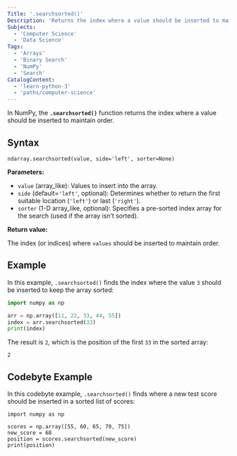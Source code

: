 ```yaml
---
Title: '.searchsorted()'
Description: 'Returns the index where a value should be inserted to maintain order.'
Subjects:
  - 'Computer Science'
  - 'Data Science'
Tags:
  - 'Arrays'
  - 'Binary Search'
  - 'NumPy'
  - 'Search'
CatalogContent:
  - 'learn-python-3'
  - 'paths/computer-science'
---
```


In NumPy, the **`.searchsorted()`** function returns the index where a value should be inserted to maintain order.

## Syntax

```pseudo
ndarray.searchsorted(value, side='left', sorter=None)
```

**Parameters:**

- `value` (array_like): Values to insert into the array.
- `side` (default=`'left'`, optional): Determines whether to return the first suitable location (`'left'`) or last (`'right'`).
- `sorter` (1-D array_like, optional): Specifies a pre-sorted index array for the search (used if the array isn’t sorted).

**Return value:**

The index (or indices) where `values` should be inserted to maintain order.

## Example

In this example, `.searchsorted()` finds the index where the value `3` should be inserted to keep the array sorted:

```py
import numpy as np

arr = np.array([11, 22, 33, 44, 55])
index = arr.searchsorted(33)
print(index)
```

The result is `2`, which is the position of the first `33` in the sorted array:

```shell
2
```

## Codebyte Example

In this codebyte example, `.searchsorted()` finds where a new test score should be inserted in a sorted list of scores:

```codebyte/python
import numpy as np

scores = np.array([55, 60, 65, 70, 75])
new_score = 68
position = scores.searchsorted(new_score)
print(position)
```
